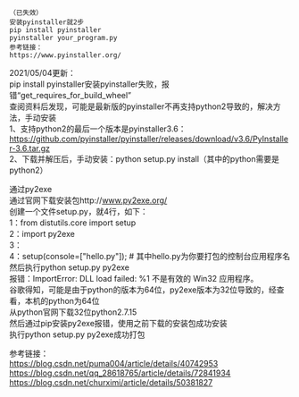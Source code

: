 ```
（已失效）
安装pyinstaller就2步  
pip install pyinstaller  
pyinstaller your_program.py  
参考链接：  
https://www.pyinstaller.org/  
```
2021/05/04更新：  
pip install pyinstaller安装pyinstaller失败，报错“get_requires_for_build_wheel”  
查阅资料后发现，可能是最新版的pyinstaller不再支持python2导致的，解决方法，手动安装  
1、支持python2的最后一个版本是pyinstaller3.6：https://github.com/pyinstaller/pyinstaller/releases/download/v3.6/PyInstaller-3.6.tar.gz  
2、下载并解压后，手动安装：python setup.py install（其中的python需要是python2）

通过py2exe  
通过官网下载安装包http://www.py2exe.org/  
创建一个文件setup.py，就4行，如下：  
1：from distutils.core import setup  
2：import py2exe  
3：  
4：setup(console=["hello.py"]); # 其中hello.py为你要打包的控制台应用程序名  
然后执行python setup.py py2exe  
报错：ImportError: DLL load failed: %1 不是有效的 Win32 应用程序。  
谷歌得知，可能是由于python的版本为64位，py2exe版本为32位导致的，经查看，本机的python为64位  
从python官网下载32位python2.7.15  
然后通过pip安装py2exe报错，使用之前下载的安装包成功安装  
执行python setup.py py2exe成功打包  

参考链接：  
https://blog.csdn.net/puma004/article/details/40742953  
https://blog.csdn.net/qq_28618765/article/details/72841934  
https://blog.csdn.net/churximi/article/details/50381827
